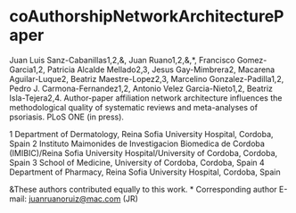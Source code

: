 # coAuthorshipNetworkArchitecturePaper

Juan Luis Sanz-Cabanillas1,2,&, Juan Ruano1,2,&,*, Francisco Gomez-Garcia1,2, Patricia Alcalde Mellado2,3, Jesus Gay-Mimbrera2, Macarena Aguilar-Luque2, Beatriz Maestre-Lopez2,3, Marcelino Gonzalez-Padilla1,2, Pedro J. Carmona-Fernandez1,2, Antonio Velez Garcia-Nieto1,2, Beatriz Isla-Tejera2,4. Author-paper affiliation network architecture influences the methodological quality of systematic reviews and meta-analyses of psoriasis. PLoS ONE (in press).

1 Department of Dermatology, Reina Sofia University Hospital, Cordoba, Spain
2 Instituto Maimonides de Investigacion Biomedica de Cordoba
(IMIBIC)/Reina Sofia University Hospital/University of Cordoba, Cordoba, Spain
3 School of Medicine, University of Cordoba, Cordoba, Spain
4 Department of Pharmacy, Reina Sofia University Hospital, Cordoba, Spain

&These authors contributed equally to this work. 
\* Corresponding author
E-mail: juanruanoruiz@mac.com (JR)

